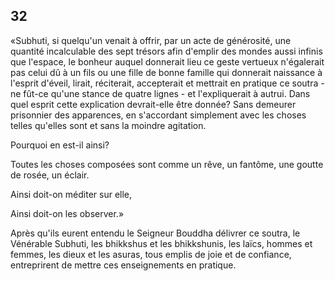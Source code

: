 ## 32
«Subhuti, si quelqu'un venait à offrir, par un acte de générosité, une quantité incalculable des sept trésors afin d'emplir des mondes aussi infinis que l'espace, le bonheur auquel donnerait lieu ce geste vertueux n'égalerait pas celui dû à un fils ou une fille de bonne famille qui donnerait naissance à l'esprit d'éveil, lirait, réciterait, accepterait et mettrait en pratique ce soutra - ne fût-ce qu'une stance de quatre lignes - et l'expliquerait à autrui. Dans quel esprit cette explication devrait-elle être donnée? Sans demeurer prisonnier des apparences, en s'accordant simplement avec les choses telles qu'elles sont et sans la moindre agitation.

Pourquoi en est-il ainsi?

Toutes les choses composées sont comme un rêve, un fantôme, une goutte de rosée, un éclair.

Ainsi doit-on méditer sur elle,

Ainsi doit-on les observer.»

Après qu'ils eurent entendu le Seigneur Bouddha délivrer ce soutra, le Vénérable Subhuti, les bhikkshus et les bhikkshunis, les laïcs, hommes et femmes, les dieux et les asuras, tous emplis de joie et de confiance, entreprirent de mettre ces enseignements en pratique.